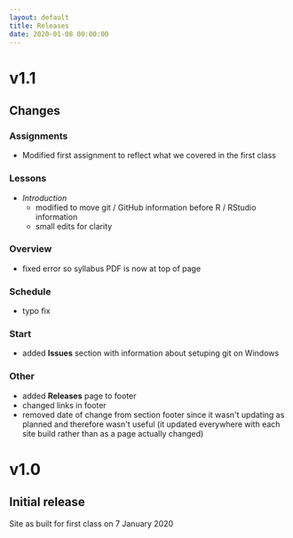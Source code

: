 ```yaml
---
layout: default
title: Releases
date: 2020-01-08 00:00:00
---
```



# v1.1

## Changes

### Assignments
- Modified first assignment to reflect what we covered in the first
  class

### Lessons
- _Introduction_
  - modified to move git / GitHub information before R / RStudio
  information
  - small edits for clarity

### Overview
- fixed error so syllabus PDF is now at top of page

### Schedule
- typo fix

### Start
- added **Issues** section with information about setuping git on
  Windows

### Other
- added **Releases** page to footer
- changed links in footer
- removed date of change from section footer since it wasn't updating
  as planned and therefore wasn't useful (it updated everywhere with
  each site build rather than as a page actually changed)

# v1.0
## Initial release

Site as built for first class on 7 January 2020
